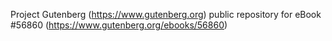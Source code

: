 Project Gutenberg (https://www.gutenberg.org) public repository for
eBook #56860 (https://www.gutenberg.org/ebooks/56860)
